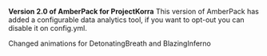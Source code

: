 **Version 2.0 of AmberPack for ProjectKorra**
  This version of AmberPack has added a configurable data analytics tool, if you want to opt-out you can disable it on config.yml.

  Changed animations for DetonatingBreath and BlazingInferno
